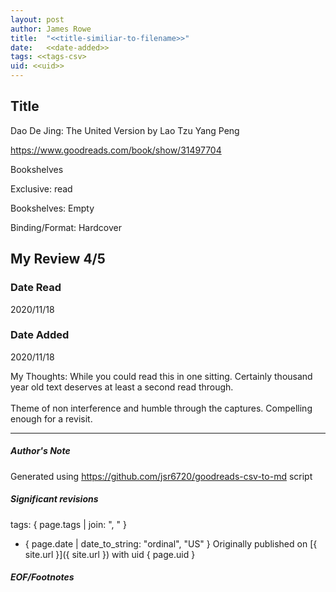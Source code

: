 ```yaml
---
layout: post
author: James Rowe
title:  "<<title-similiar-to-filename>>"
date:   <<date-added>>
tags: <<tags-csv>
uid: <<uid>>
---
```


<!-- highly dependent on how you personally use jekyll templates, and how you want this to show up -->

## Title

Dao De Jing: The United Version by Lao Tzu
Yang Peng 

https://www.goodreads.com/book/show/31497704

Bookshelves

Exclusive: read

Bookshelves: Empty

Binding/Format: Hardcover

## My Review 4/5

### Date Read
2020/11/18

### Date Added
2020/11/18

My Thoughts: While you could read this in one sitting. Certainly thousand year old text deserves at least a second read through. <br/><br/>Theme of non interference and humble through the captures. Compelling enough for a revisit. 

---

##### Author's Note

Generated using https://github.com/jsr6720/goodreads-csv-to-md script

##### Significant revisions

tags: { page.tags | join: ", " } <!-- todo move this somewhere -->

- { page.date | date_to_string: "ordinal", "US" } Originally published on [{ site.url }]({ site.url }) with uid { page.uid }

##### EOF/Footnotes
